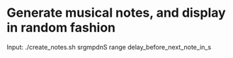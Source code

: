 # Generate musical notes, and display in random fashion

Input:
./create_notes.sh srgmpdnS range delay_before_next_note_in_s
